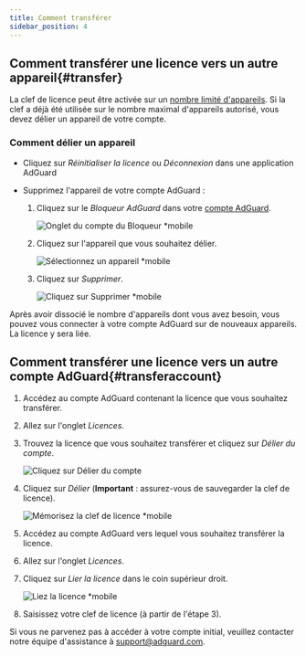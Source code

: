 ```yaml
---
title: Comment transférer
sidebar_position: 4
---
```


## Comment transférer une licence vers un autre appareil{#transfer}

La clef de licence peut être activée sur un [nombre limité d'appareils](../what-is). Si la clef a déjà été utilisée sur le nombre maximal d'appareils autorisé, vous devez délier un appareil de votre compte.

### Comment délier un appareil

- Cliquez sur *Réinitialiser la licence* ou *Déconnexion* dans une application AdGuard

- Supprimez l'appareil de votre compte AdGuard :
    1. Cliquez sur le *Bloqueur AdGuard* dans votre [compte AdGuard](https://my.adguard.com/).

        ![Onglet du compte du Bloqueur *mobile](https://cdn.adtidy.org/content/kb/ad_blocker/general/newaccount-unbind-device-0.png)

    1. Cliquez sur l'appareil que vous souhaitez délier.

        ![Sélectionnez un appareil *mobile](https://cdn.adtidy.org/content/kb/ad_blocker/general/newaccount-unbind-device-1.png)

    1. Cliquez sur *Supprimer*.

        ![Cliquez sur Supprimer *mobile](https://cdn.adtidy.org/content/kb/ad_blocker/general/newaccount-unbind-device-2.png)

Après avoir dissocié le nombre d'appareils dont vous avez besoin, vous pouvez vous connecter à votre compte AdGuard sur de nouveaux appareils. La licence y sera liée.

## Comment transférer une licence vers un autre compte AdGuard{#transferaccount}

1. Accédez au compte AdGuard contenant la licence que vous souhaitez transférer.

1. Allez sur l'onglet *Licences*.

1. Trouvez la licence que vous souhaitez transférer et cliquez sur *Délier du compte*.

    ![Cliquez sur Délier du compte](https://cdn.adtidy.org/content/kb/ad_blocker/general/newaccount-transfer-to-account.png)

1. Cliquez sur *Délier* (**Important** : assurez-vous de sauvegarder la clef de licence).

    ![Mémorisez la clef de licence *mobile](https://cdn.adtidy.org/content/kb/ad_blocker/general/newaccount-transfer-to-account-1.png)

1. Accédez au compte AdGuard vers lequel vous souhaitez transférer la licence.

1. Allez sur l'onglet *Licences*.

1. Cliquez sur *Lier la licence* dans le coin supérieur droit.

    ![Liez la licence *mobile](https://cdn.adtidy.org/content/kb/ad_blocker/general/newaccount-transfer-to-account-2.png)

1. Saisissez votre clef de licence (à partir de l'étape 3).

Si vous ne parvenez pas à accéder à votre compte initial, veuillez contacter notre équipe d'assistance à support@adguard.com.
